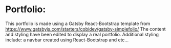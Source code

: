 # Portfolio:

This portfolio is made using a Gatsby React-Bootstrap template from https://www.gatsbyjs.com/starters/cobidev/gatsby-simplefolio/
The content and styling have been edited to display a real portfolio. Additional styling include: a navbar created using React-Bootstrap and etc...
